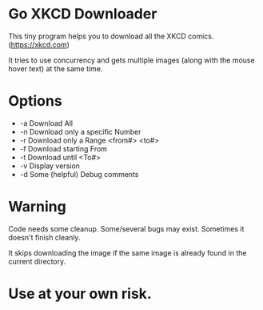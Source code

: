 # Go XKCD Downloader

This tiny program helps you to download all the XKCD comics. (https://xkcd.com)

It tries to use concurrency and gets multiple images (along with the mouse hover text) at the same time.

# Options

- -a Download All
-  -n Download only a specific Number
-  -r Download only a Range <from#> <to#>
-  -f Download starting From
-  -t Download until <To#>
-  -v Display version
-  -d Some (helpful) Debug comments

# Warning

Code needs some cleanup. Some/several bugs may exist. Sometimes it doesn't finish cleanly. 

It skips downloading the image if the same image is already found in the current directory.

# Use at your own risk. 

